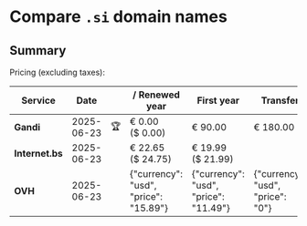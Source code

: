# Compare `.si` domain names

## Summary

Pricing (excluding taxes):

| Service | Date |  | / Renewed year | First year | Transfer | Restoration |
|--|--|--|--|--|--|--|
| **Gandi** | 2025-06-23 | 🏆 | € 0.00<br>($ 0.00) | € 90.00 | € 180.00 |  |
| **Internet.bs** | 2025-06-23 |  | € 22.65<br>($ 24.75) | € 19.99<br>($ 21.99) |  | € 80.89<br>($ 79.89) |
| **OVH** | 2025-06-23 |  | {"currency": "usd", "price": "15.89"} | {"currency": "usd", "price": "11.49"} | {"currency": "usd", "price": "0"} |  |
